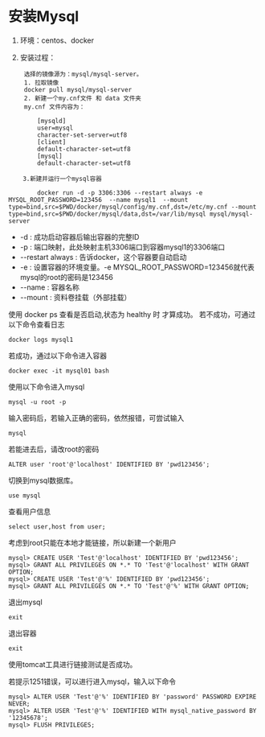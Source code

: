 # 安装Mysql

1. 环境：centos、docker

2. 安装过程：

        选择的镜像源为：mysql/mysql-server。
        1. 拉取镜像
        docker pull mysql/mysql-server
        2. 新建一个my.cnf文件 和 data 文件夹
        my.cnf 文件内容为：
```
        [mysqld]
        user=mysql
        character-set-server=utf8
        [client]
        default-character-set=utf8
        [mysql]
        default-character-set=utf8
```

        3.新建并运行一个mysql容器

```
        docker run -d -p 3306:3306 --restart always -e MYSQL_ROOT_PASSWORD=123456  --name mysql1  --mount type=bind,src=$PWD/docker/mysql/config/my.cnf,dst=/etc/my.cnf --mount type=bind,src=$PWD/docker/mysql/data,dst=/var/lib/mysql mysql/mysql-server
```

+ -d : 成功启动容器后输出容器的完整ID 
+ -p : 端口映射，此处映射主机3306端口到容器mysql1的3306端口
+ --restart always : 告诉docker，这个容器要自动启动
+ -e : 设置容器的环境变量。-e MYSQL_ROOT_PASSWORD=123456就代表mysql的root的密码是123456
+ --name : 容器名称
+ --mount : 资料卷挂载（外部挂载）      
        
使用 docker ps 查看是否启动,状态为 healthy 时 才算成功。
若不成功，可通过以下命令查看日志
```
docker logs mysql1
```
若成功，通过以下命令进入容器
```
docker exec -it mysql01 bash
```
使用以下命令进入mysql
```
mysql -u root -p
```
输入密码后，若输入正确的密码，依然报错，可尝试输入
```
mysql
```
若能进去后，请改root的密码
```
ALTER user 'root'@'localhost' IDENTIFIED BY 'pwd123456';
```

切换到mysql数据库。
```
use mysql
```
查看用户信息
```
select user,host from user;
```
考虑到root只能在本地才能链接，所以新建一个新用户
```
mysql> CREATE USER 'Test'@'localhost' IDENTIFIED BY 'pwd123456';
mysql> GRANT ALL PRIVILEGES ON *.* TO 'Test'@'localhost' WITH GRANT OPTION;
mysql> CREATE USER 'Test'@'%' IDENTIFIED BY 'pwd123456';
mysql> GRANT ALL PRIVILEGES ON *.* TO 'Test'@'%' WITH GRANT OPTION;
```

退出mysql
```
exit
```
退出容器
```
exit
```

使用tomcat工具进行链接测试是否成功。

若提示1251错误，可以进行进入mysql，输入以下命令
```
mysql> ALTER USER 'Test'@'%' IDENTIFIED BY 'password' PASSWORD EXPIRE NEVER;
mysql> ALTER USER 'Test'@'%' IDENTIFIED WITH mysql_native_password BY '12345678';
mysql> FLUSH PRIVILEGES;
```



